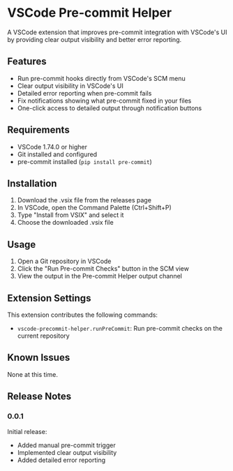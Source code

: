 # VSCode Pre-commit Helper

A VSCode extension that improves pre-commit integration with VSCode's UI by providing clear output visibility and better error reporting.

## Features

- Run pre-commit hooks directly from VSCode's SCM menu
- Clear output visibility in VSCode's UI
- Detailed error reporting when pre-commit fails
- Fix notifications showing what pre-commit fixed in your files
- One-click access to detailed output through notification buttons

## Requirements

- VSCode 1.74.0 or higher
- Git installed and configured
- pre-commit installed (`pip install pre-commit`)

## Installation

1. Download the .vsix file from the releases page
2. In VSCode, open the Command Palette (Ctrl+Shift+P)
3. Type "Install from VSIX" and select it
4. Choose the downloaded .vsix file

## Usage

1. Open a Git repository in VSCode
2. Click the "Run Pre-commit Checks" button in the SCM view
3. View the output in the Pre-commit Helper output channel

## Extension Settings

This extension contributes the following commands:

* `vscode-precommit-helper.runPreCommit`: Run pre-commit checks on the current repository

## Known Issues

None at this time.

## Release Notes

### 0.0.1

Initial release:
- Added manual pre-commit trigger
- Implemented clear output visibility
- Added detailed error reporting

